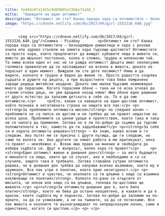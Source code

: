 ```yaml
---
title: 7e44dc07a1455c9d69805a72b6e73a56_t
mitle:  "Навиците на един оптимист"
description: "Оптимист ли сте? Каква порода хора са оптимистите – безнадеждни романтици и хора с розови очила или здраво стъпили на земята хора търсещи щастието? Оптимистите са просто хора, които предпочитат да виждат хубавите неща в живота си, вместо да мрънкат постоянно, колко е сложен, труден и непоносим той. Та нима всеки един от нас не …"
image: "https://cdnone.netlify.com/db/2017/04/girl-1553226_640.jpg"
---
```


          <img src="https://cdnone.netlify.com/db/2017/04/girl-1553226_640.jpg"/>Снимка - Pixabay        <p>Оптимист ли сте? Каква порода хора са оптимистите – безнадеждни романтици и хора с розови очила или здраво стъпили на земята хора търсещи щастието? Оптимистите са просто хора, които предпочитат да виждат хубавите неща в живота си, вместо да мрънкат постоянно, колко е сложен, труден и непоносим той. Та нима всеки един от нас не се ражда оптимист! Децата имат неописуемо голямата привилегия да се наслаждават на всичко в живота, докато не пораснат в един момент. Виждали ли сте дете песимист? Няма и да видите, колкото и трудно и бедно да живее то. Просто радостта озарява сърцата и душите на децата, а при възрастните това бива помрачено заради редица житейски неудачи. Докато сме малки бързаме неимоверно много да пораснем. Когато пораснем обаче – така ни се иска отново да станем отново деца, но уви връщане назад няма! Има обаче едно решение от друго естество да запазим детското в себе си. То е да сме оптимисти.</p>     <p>Ето, какви са навиците на един щастлив оптимист, който познава и негативната страна на нещата все пак:</p> <p><strong>За проблемите оптимиста мисли</strong> по следния начин – проблемите не са липса на щастие и не трябва да ни правят нещастни на всяка цена. Проблемите са ценни уроци и препятствия, които така и така ни се налага да преминем. Затова не е ли по-добре да съумее да търсим положителното в тях, наместо да ги задълбаваме?</p> <p><strong>За себе си и хората оптимиста решава</strong> – Аз знам, какво искам и го следвам. Ако пътят ми се пресича с други пътища, ще ги следвам, но само по волята си. Ако другите си нямат работа и ме критикуват, нека го правят – неизбежно е. Всеки има право на мнение и свободата да избира съдбата си. Друг е въпросът, колко хора го правят!</p>     <p><strong>Един оптимист живее в днешния ден</strong> – за него бъдещето и миналото са неща, които ще се случат, ако е необходимо и са се случили, защото така е трябвало. Затова ставайки сутрин оптимиста решава, че в днешния ден трябва да направи всичко възможно, което му е хрумнало. Все пак утре е понятие, което крие несигурност.</p> <p><strong>Оптимист и чувство, че околните са ти длъжни с нещо са взаимно изключващи се понятия</strong>. Колкото по-рано се отърсите от мисълта, че някои или нещо са ви длъжни, толкова по-щастливо ще живеете.</p> <p><strong>За оптимиста днешния ден е, като бяло платно</strong>, което не бива да остане неоцветено, в каквито и да е краски, които съдбата му е поднесла. Затова по-добре да заложим на по-ярките, за да се усмихваме, а не на тъмните, за да се потискаме. Все пак живота и околните те възнаграждават по непредсказуем начин, само и единствено, когато си щастлив.</p> <p> </p>        